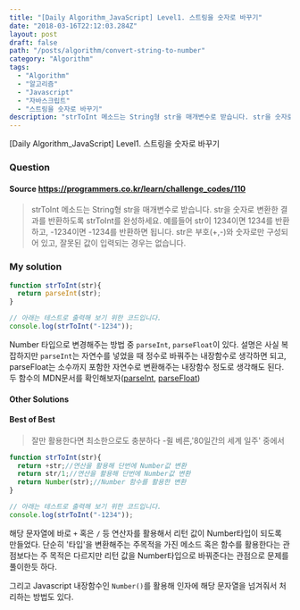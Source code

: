 ```yaml
---
title: "[Daily Algorithm_JavaScript] Level1. 스트링을 숫자로 바꾸기"
date: "2018-03-16T22:12:03.284Z"
layout: post
draft: false
path: "/posts/algorithm/convert-string-to-number"
category: "Algorithm"
tags:
  - "Algorithm"
  - "알고리즘"
  - "Javascript"
  - "자바스크립트"
  - "스트링을 숫자로 바꾸기"
description: "strToInt 메소드는 String형 str을 매개변수로 받습니다. str을 숫자로 변환한 결과를 반환하도록 strToInt를 완성하세요."
---
```


[Daily Algorithm_JavaScript] Level1. 스트링을 숫자로 바꾸기

### Question

#### Source https://programmers.co.kr/learn/challenge_codes/110

> strToInt 메소드는 String형 str을 매개변수로 받습니다.
> str을 숫자로 변환한 결과를 반환하도록 strToInt를 완성하세요.
> 예를들어 str이 1234이면 1234를 반환하고, -1234이면 -1234를 반환하면 됩니다.
> str은 부호(+,-)와 숫자로만 구성되어 있고, 잘못된 값이 입력되는 경우는 없습니다.

### My solution

```javascript
function strToInt(str){
  return parseInt(str);
}

// 아래는 테스트로 출력해 보기 위한 코드입니다.
console.log(strToInt("-1234"));
```

Number 타입으로 변경해주는 방법 중 ```parseInt```, ```parseFloat```이 있다. 설명은 사실 복잡하지만 ```parseInt```는 자연수를 넣었을 때 정수로 바꿔주는 내장함수로 생각하면 되고, parseFloat는 소수까지 포함한 자연수로 변환해주는 내장함수 정도로 생각해도 된다. 두 함수의 MDN문서를 확인해보자([parseInt](https://developer.mozilla.org/ko/docs/Web/JavaScript/Reference/Global_Objects/parseInt), [parseFloat](https://developer.mozilla.org/ko/docs/Web/JavaScript/Reference/Global_Objects/parseFloat))

#### Other Solutions

#### Best of Best

> 잘만 활용한다면 최소한으로도 충분하다 -쥘 베른,'80일간의 세계 일주' 중에서

```javascript
function strToInt(str){
  return +str;//연산을 활용해 단번에 Number값 변환
  return str/1;//연산을 활용해 단번에 Number값 변환
  return Number(str);//Number 함수를 활용한 변환
}

// 아래는 테스트로 출력해 보기 위한 코드입니다.
console.log(strToInt("-1234"));
```

해당 문자열에 바로 ```+``` 혹은 ```/``` 등 연산자를 활용해서 리턴 값이 Number타입이 되도록 만들었다. 단순히 '타입'을 변환해주는 주목적을 가진 메소드 혹은 함수를 활용한다는 관점보다는 주 목적은 다르지만 리턴 값을 Number타입으로 바꿔준다는 관점으로 문제를 풀이한듯 하다.

그리고 Javascript 내장함수인 ```Number()```를 활용해 인자에 해당 문자열을 넘겨줘서 처리하는 방법도 있다.